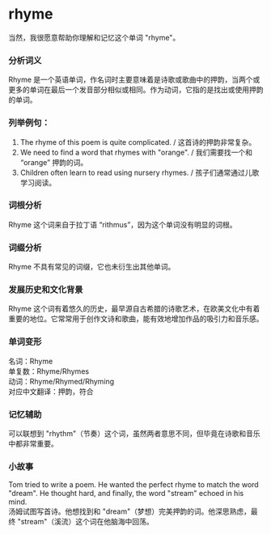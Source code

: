 # rhyme

当然，我很愿意帮助你理解和记忆这个单词 "rhyme"。

  

### 分析词义

  

Rhyme 是一个英语单词，作名词时主要意味着是诗歌或歌曲中的押韵，当两个或更多的单词在最后一个发音部分相似或相同。作为动词，它指的是找出或使用押韵的单词。

  

### 列举例句：

  

1.  The rhyme of this poem is quite complicated. / 这首诗的押韵非常复杂。
2.  We need to find a word that rhymes with "orange". / 我们需要找一个和 “orange” 押韵的词。
3.  Children often learn to read using nursery rhymes. / 孩子们通常通过儿歌学习阅读。

  

### 词根分析

  

Rhyme 这个词来自于拉丁语 “rithmus”，因为这个单词没有明显的词根。

  

### 词缀分析

  

Rhyme 不具有常见的词缀，它也未衍生出其他单词。

  

### 发展历史和文化背景

  

Rhyme 这个词有着悠久的历史，最早源自古希腊的诗歌艺术，在欧美文化中有着重要的地位。它常常用于创作文诗和歌曲，能有效地增加作品的吸引力和音乐感。

  

### 单词变形

  

名词：Rhyme  
单复数：Rhyme/Rhymes  
动词：Rhyme/Rhymed/Rhyming  
对应中文翻译：押韵，符合

  

### 记忆辅助

  

可以联想到 "rhythm"（节奏）这个词，虽然两者意思不同，但毕竟在诗歌和音乐中都非常重要。

  

### 小故事

  

Tom tried to write a poem. He wanted the perfect rhyme to match the word "dream". He thought hard, and finally, the word "stream" echoed in his mind.  
汤姆试图写首诗。他想找到和 "dream"（梦想）完美押韵的词。他深思熟虑，最终 "stream"（溪流）这个词在他脑海中回荡。
